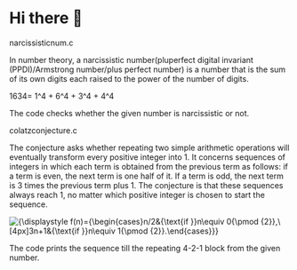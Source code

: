 # Hi there 👋


narcissisticnum.c 

In number theory, a narcissistic number(pluperfect digital invariant (PPDI)/Armstrong number/plus perfect number) is a number that is the sum of its own digits each raised to the power of the number of digits.

1634= 1^4 + 6^4 + 3^4 + 4^4

The code checks whether the given number is narcissistic or not.


colatzconjecture.c

The conjecture asks whether repeating two simple arithmetic operations will eventually transform every positive integer into 1. It concerns sequences of integers in which each term is obtained from the previous term as follows: if a term is even, the next term is one half of it. If a term is odd, the next term is 3 times the previous term plus 1. The conjecture is that these sequences always reach 1, no matter which positive integer is chosen to start the sequence.

![{\displaystyle f(n)={\begin{cases}n/2&{\text{if }}n\equiv 0{\pmod {2}},\\[4px]3n+1&{\text{if }}n\equiv 1{\pmod {2}}.\end{cases}}}](https://wikimedia.org/api/rest_v1/media/math/render/svg/9b2a03faf9d31a8de0abb3c4a3d318490105da12)


The code prints the sequence till the repeating 4-2-1 block from the given number.
